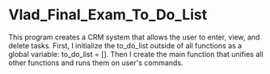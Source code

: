 # Vlad_Final_Exam_To_Do_List
This program creates a CRM system that allows the user to enter, view, and delete tasks.
First, I initialize the to_do_list outside of all functions as a global variable: to_do_list = [].
Then I create the main function that unifies all other functions and runs them on user's commands.